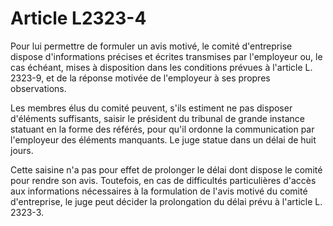 # Article L2323-4

Pour lui permettre de formuler un avis motivé, le comité d'entreprise dispose d'informations précises et écrites transmises par l'employeur ou, le cas échéant, mises à disposition dans les conditions prévues à l'article L. 2323-9, et de la réponse motivée de l'employeur à ses propres observations. 

Les membres élus du comité peuvent, s'ils estiment ne pas disposer d'éléments suffisants, saisir le président du tribunal de grande instance statuant en la forme des référés, pour qu'il ordonne la communication par l'employeur des éléments manquants. Le juge statue dans un délai de huit jours. 

Cette saisine n'a pas pour effet de prolonger le délai dont dispose le comité pour rendre son avis. Toutefois, en cas de difficultés particulières d'accès aux informations nécessaires à la formulation de l'avis motivé du comité d'entreprise, le juge peut décider la prolongation du délai prévu à l'article L. 2323-3.
